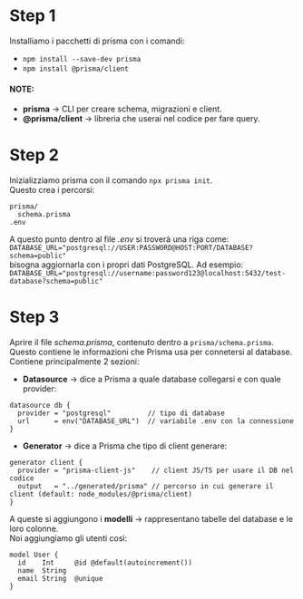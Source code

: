 
# Step 1
Installiamo i pacchetti di prisma con i comandi:  
- `npm install --save-dev prisma`  
- `npm install @prisma/client`  
#### NOTE:  
- **prisma** → CLI per creare schema, migrazioni e client.  
- **@prisma/client** → libreria che userai nel codice per fare query.  

# Step 2
Inizializziamo prisma con il comando `npx prisma init`.  
Questo crea i percorsi:  
``` 
prisma/
  schema.prisma
.env
```

A questo punto dentro al file *.env* si troverà una riga come:  
`DATABASE_URL="postgresql://USER:PASSWORD@HOST:PORT/DATABASE?schema=public"`  
bisogna aggiornarla con i propri dati PostgreSQL.
Ad esempio:  
`DATABASE_URL="postgresql://username:password123@localhost:5432/test-database?schema=public"`

# Step 3
Aprire il file *schema.prisma*, contenuto dentro a `prisma/schema.prisma`.  
Questo contiene le informazioni che Prisma usa per connetersi al database.  
Contiene principalmente 2 sezioni:
- **Datasource** → dice a Prisma a quale database collegarsi e con quale provider:
```
datasource db {
  provider = "postgresql"         // tipo di database
  url      = env("DATABASE_URL")  // variabile .env con la connessione
}
```
- **Generator** → dice a Prisma che tipo di client generare:
```
generator client {
  provider = "prisma-client-js"    // client JS/TS per usare il DB nel codice
  output   = "../generated/prisma" // percorso in cui generare il client (default: node_modules/@prisma/client)
}
```

A queste si aggiungono i **modelli** → rappresentano tabelle del database e le loro colonne.  
Noi aggiungiamo gli utenti così:
```
model User {
  id    Int     @id @default(autoincrement())
  name  String
  email String  @unique
}
```